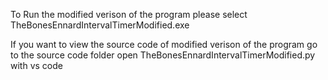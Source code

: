 To Run the modified verison of the program please select TheBonesEnnardIntervalTimerModified.exe

If you want to view the source code of modified verison of the program go to the source code folder open TheBonesEnnardIntervalTimerModified.py with vs code
